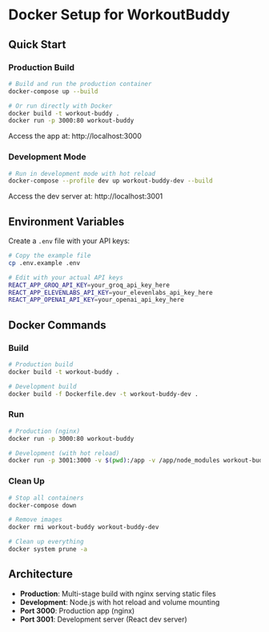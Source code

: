 # Docker Setup for WorkoutBuddy

## Quick Start

### Production Build
```bash
# Build and run the production container
docker-compose up --build

# Or run directly with Docker
docker build -t workout-buddy .
docker run -p 3000:80 workout-buddy
```

Access the app at: http://localhost:3000

### Development Mode
```bash
# Run in development mode with hot reload
docker-compose --profile dev up workout-buddy-dev --build
```

Access the dev server at: http://localhost:3001

## Environment Variables

Create a `.env` file with your API keys:
```bash
# Copy the example file
cp .env.example .env

# Edit with your actual API keys
REACT_APP_GROQ_API_KEY=your_groq_api_key_here
REACT_APP_ELEVENLABS_API_KEY=your_elevenlabs_api_key_here
REACT_APP_OPENAI_API_KEY=your_openai_api_key_here
```

## Docker Commands

### Build
```bash
# Production build
docker build -t workout-buddy .

# Development build
docker build -f Dockerfile.dev -t workout-buddy-dev .
```

### Run
```bash
# Production (nginx)
docker run -p 3000:80 workout-buddy

# Development (with hot reload)
docker run -p 3001:3000 -v $(pwd):/app -v /app/node_modules workout-buddy-dev
```

### Clean Up
```bash
# Stop all containers
docker-compose down

# Remove images
docker rmi workout-buddy workout-buddy-dev

# Clean up everything
docker system prune -a
```

## Architecture

- **Production**: Multi-stage build with nginx serving static files
- **Development**: Node.js with hot reload and volume mounting
- **Port 3000**: Production app (nginx)
- **Port 3001**: Development server (React dev server)
